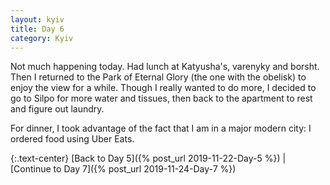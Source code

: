 ```yaml
---
layout: kyiv
title: Day 6
category: Kyiv
---
```


Not much happening today. Had lunch at Katyusha's, varenyky and borsht. Then I returned to the Park of Eternal Glory (the one with the obelisk) to enjoy the view for a while. Though I really wanted to do more, I decided to go to Silpo for more water and tissues, then back to the apartment to rest and figure out laundry.

For dinner, I took advantage of the fact that I am in a major modern city: I ordered food using Uber Eats.

{:.text-center}
[Back to Day 5]({% post_url 2019-11-22-Day-5 %}) &#124;
[Continue to Day 7]({% post_url 2019-11-24-Day-7 %})